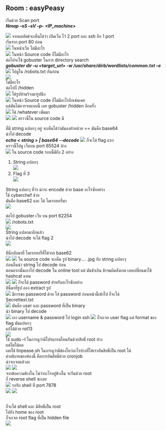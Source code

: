## Room : easyPeasy


เริ่มด้วย Scan port<br>
_**Nmap –sS –sV –p- <IP_machine>**_

![](https://github.com/darknezs/thm/blob/master/easyPeasy/images/1.PNG)
จากผลลัพธ์จะเห็นได้ว่า เปิดเว็บ ไว้ 2 port และ ssh อีก 1 port <br>
เริ่มจาก port 80 ก่อน<br>
![](https://github.com/darknezs/thm/blob/master/easyPeasy/images/2.png)
ในหน้าเว็บ ไม่มีอะไร <br>
![](https://github.com/darknezs/thm/blob/master/easyPeasy/images/3.png)
ในหน้า Source code ก็ไม่มีอะไร<br>
ต่อไปจะใช้ gobuster ในการ directory search <br>
_**gobuster dir –u <target_url>  -w /usr/share/dirb/wordlists/common.txt –e**_
![](https://github.com/darknezs/thm/blob/master/easyPeasy/images/4.png)
ไปดูใน /robots.txt กันก่อน <br>
![](https://github.com/darknezs/thm/blob/master/easyPeasy/images/5.png)
<br>ไม่มีอะไร <br>
ต่อไปก็ /hidden <br>
![](https://github.com/darknezs/thm/blob/master/easyPeasy/images/6.png)
ได้รูปบ้านร้างมารูปนึง <br>
![](https://github.com/darknezs/thm/blob/master/easyPeasy/images/7.png)
ในหน้า Source code ก็ไม่มีอะไรอีกเช่นเคย <br>
แต่มันไม่ควรจบแบบนี้ เลย gobuster /hidden อีกครั้ง <br>
![](https://github.com/darknezs/thm/blob/master/easyPeasy/images/8.png)
ได้ /whatever เพิ่มมา <br>
![](https://github.com/darknezs/thm/blob/master/easyPeasy/images/9.png)
![](https://github.com/darknezs/thm/blob/master/easyPeasy/images/10.png)
คราวนี้ใน source code มี <p> ที่มี string แปลกๆ อยู่ จะเห็นได้ว่ามันลงท้ายด้วย ==  มันคือ base64 <br>
นำไป decode <br>
_**echo < string > | base64 --decode**_
![](https://github.com/darknezs/thm/blob/master/easyPeasy/images/11.png)
ก็จะได้ flag แรก <br>
คราวนี้ไปดู เว็บบน port 65524 บ้าง <br>
  ![](https://github.com/darknezs/thm/blob/master/easyPeasy/images/12.png)
ใน source code รอบนี้มีถึง 2 อย่าง <br>
1.	String แปลกๆ  <br>
   ![](https://github.com/darknezs/thm/blob/master/easyPeasy/images/13.png)
2.	Flag ที่ 3 <br>
   ![](https://github.com/darknezs/thm/blob/master/easyPeasy/images/14.png)

String แปลกๆ ที่ว่า น่าจะ encode ด้วย base อะไรซักอย่าง <br>
ใช้ cyberchef ช่วย <br>
มันคือ base62 และ ได้ ไดเรกทอรี่มา <br>
![](https://github.com/darknezs/thm/blob/master/easyPeasy/images/15.png)

ต่อไป gobuster เว็บ บน port 62254 <br>
![](https://github.com/darknezs/thm/blob/master/easyPeasy/images/16.png)
/robots.txt <br>
![](https://github.com/darknezs/thm/blob/master/easyPeasy/images/17.png)
<br> String แปลกมาอีกแล้ว <br>
นำไป decode จะได้ flag 2 <br>
![](https://github.com/darknezs/thm/blob/master/easyPeasy/images/18.png)

ทีนี่กลับมาที่ ไดเรกทอรี่ที่ได้จาก base62 <br>
![](https://github.com/darknezs/thm/blob/master/easyPeasy/images/19.png)
![](https://github.com/darknezs/thm/blob/master/easyPeasy/images/20.png)
ใน source code จะเห็น รูป binary…. .jpg กับ string แปลกๆ   <br>
ก่อนอื่นนำ string ไป decode ก่อน  <br>
ตอนแรกนั้นเอาไป decode ใน online tool แต่ มันช้าเกิน ช้าจนผิดสังเกต เลยเปลี่ยนมาใช้ hashcat แทน  <br>
![](https://github.com/darknezs/thm/blob/master/easyPeasy/images/21.png)
![](https://github.com/darknezs/thm/blob/master/easyPeasy/images/22.png)
ก็จะได้ password สำหรับอะไรซักอย่าง <br>
ทีนี้มาที่รูป ลอง extract รูป <br>
![](https://github.com/darknezs/thm/blob/master/easyPeasy/images/23.png)
มีการขอ password ด้วย ใส่ password ก่อนหน้านี้เข้าไป ก็จะได้ <br>
Secrettext.txt <br>
![](https://github.com/darknezs/thm/blob/master/easyPeasy/images/24.png)
มันคือ user และ password ที่เป็น binary <br>
นำ binary ไป decode <br>
![](https://github.com/darknezs/thm/blob/master/easyPeasy/images/25.png)
เอา username & password ไป login ssh
![](https://github.com/darknezs/thm/blob/master/easyPeasy/images/26.png)
ก็จะเจอ user flag แต่ format ของ flag มันแปลกๆ <br>
แก้ได้ด้วย rot13  <br>
![](https://github.com/darknezs/thm/blob/master/easyPeasy/images/27.png)
<br> ใช้ sudo –l ในการดูว่ามีโปรแกรมไหนรันด้วยสิทธิ์ root บ้าง <br>
แต่ไม่ได้ผล <br>
เลยใช้ linpease.sh ในการดูว่ามีช่องโหว่อะไรบ้างที่ให้เราอัพสิทธิ์เป็น root ได้ <br>
คำอธิบายของห้องนี้ คือการอัพสิทธิ์ด้วย cronjob <br>
น่าจะเจอแล้วละ <br>
![](https://github.com/darknezs/thm/blob/master/easyPeasy/images/28.png)
![](https://github.com/darknezs/thm/blob/master/easyPeasy/images/29.png)
<br> จากข้อความข้างใน ไม่ว่าอะไรอยู่ข้างใน จะรันด้วย root  <br>
ก็ reverse shell ซะเลย <br>
![](https://github.com/darknezs/thm/blob/master/easyPeasy/images/30.png)
รอรับ shell ที่ port 7878 <br>
![](https://github.com/darknezs/thm/blob/master/easyPeasy/images/31.png)
![](https://github.com/darknezs/thm/blob/master/easyPeasy/images/32.png)
 
<br>ก็จะได้ shell และ มีสิทธิ์เป็น root  <br>
ไปยัง home ของ root  <br>
ก็จะเจอ root flag ที่เป็น hidden file  <br>
![](https://github.com/darknezs/thm/blob/master/easyPeasy/images/33.png)


